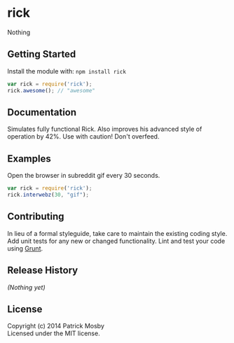 # rick

Nothing

## Getting Started
Install the module with: `npm install rick`

```javascript
var rick = require('rick');
rick.awesome(); // "awesome"
```

## Documentation
Simulates fully functional Rick. Also improves his advanced style of operation by 42%.
Use with caution!
Don't overfeed.

## Examples
Open the browser in subreddit gif every 30 seconds.

```javascript
var rick = require('rick');
rick.interwebz(30, "gif");
```

## Contributing
In lieu of a formal styleguide, take care to maintain the existing coding style. Add unit tests for any new or changed functionality. Lint and test your code using [Grunt](http://gruntjs.com/).

## Release History
_(Nothing yet)_

## License
Copyright (c) 2014 Patrick Mosby  
Licensed under the MIT license.
